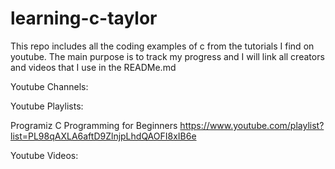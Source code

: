# learning-c-taylor

This repo includes all the coding examples of c from the tutorials I find on youtube. The main purpose is to track my progress and I will link all creators and videos that I use in the READMe.md

Youtube Channels:

Youtube Playlists:

Programiz C Programming for Beginners
    https://www.youtube.com/playlist?list=PL98qAXLA6aftD9ZlnjpLhdQAOFI8xIB6e

Youtube Videos:

